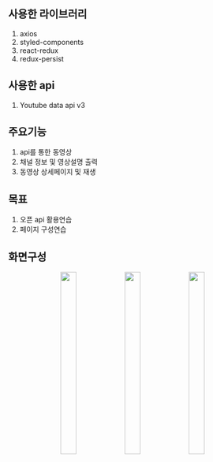 사용한 라이브러리
---------------
1. axios
2. styled-components
3. react-redux
4. redux-persist

사용한 api
---------------
1. Youtube data api v3

주요기능
---------------
1. api를 통한 동영상
2. 채널 정보 및 영상설명 출력
3. 동영상 상세페이지 및 재생


목표
---------------
1. 오픈 api 활용연습
2. 페이지 구성연습

화면구성
--------------
<p align="center" >
<img src="https://user-images.githubusercontent.com/110013101/226092451-e42837c7-6066-4009-8c91-aab600bb156c.jpg"  width="25%"  height="370"  >

<img src="https://user-images.githubusercontent.com/110013101/226092455-d59bdcf9-6e39-4608-b89f-4b5a170296db.jpg"  width="25%"  height="370" >

<img src="https://user-images.githubusercontent.com/110013101/226092459-bb9b2312-0b65-4ee8-ab03-65564d34a869.jpg"   width="25%"  height="370" >
</p>

